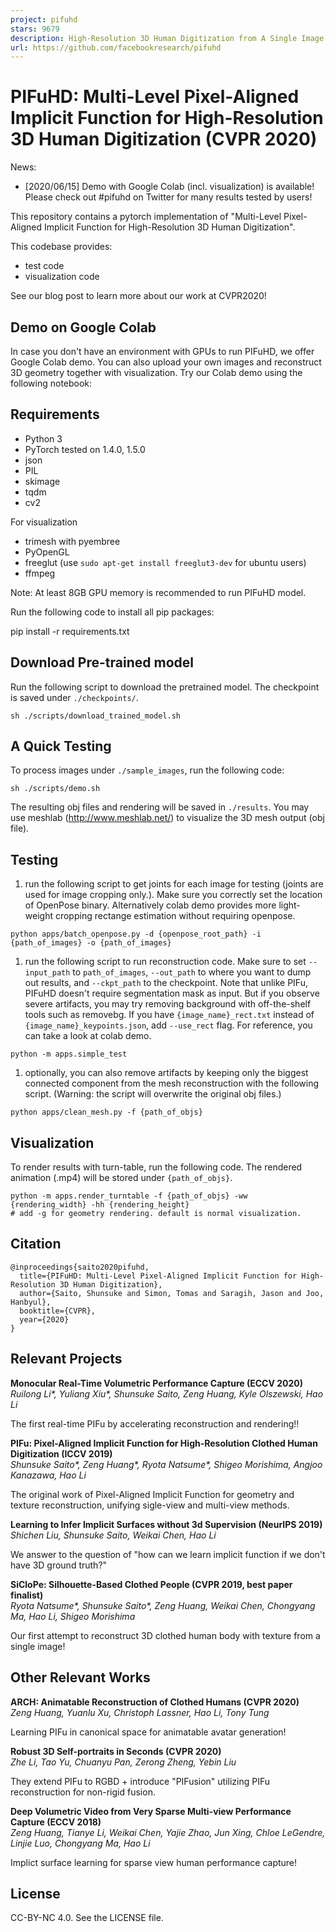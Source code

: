 ```yaml
---
project: pifuhd
stars: 9679
description: High-Resolution 3D Human Digitization from A Single Image.
url: https://github.com/facebookresearch/pifuhd
---
```


PIFuHD: Multi-Level Pixel-Aligned Implicit Function for High-Resolution 3D Human Digitization (CVPR 2020)
=========================================================================================================

News:

-   \[2020/06/15\] Demo with Google Colab (incl. visualization) is available! Please check out #pifuhd on Twitter for many results tested by users!

This repository contains a pytorch implementation of "Multi-Level Pixel-Aligned Implicit Function for High-Resolution 3D Human Digitization".

This codebase provides:

-   test code
-   visualization code

See our blog post to learn more about our work at CVPR2020!

Demo on Google Colab
--------------------

In case you don't have an environment with GPUs to run PIFuHD, we offer Google Colab demo. You can also upload your own images and reconstruct 3D geometry together with visualization. Try our Colab demo using the following notebook:  

Requirements
------------

-   Python 3
-   PyTorch tested on 1.4.0, 1.5.0
-   json
-   PIL
-   skimage
-   tqdm
-   cv2

For visualization

-   trimesh with pyembree
-   PyOpenGL
-   freeglut (use `sudo apt-get install freeglut3-dev` for ubuntu users)
-   ffmpeg

Note: At least 8GB GPU memory is recommended to run PIFuHD model.

Run the following code to install all pip packages:

pip install -r requirements.txt 

Download Pre-trained model
--------------------------

Run the following script to download the pretrained model. The checkpoint is saved under `./checkpoints/`.

```
sh ./scripts/download_trained_model.sh
```

A Quick Testing
---------------

To process images under `./sample_images`, run the following code:

```
sh ./scripts/demo.sh
```

The resulting obj files and rendering will be saved in `./results`. You may use meshlab (http://www.meshlab.net/) to visualize the 3D mesh output (obj file).

Testing
-------

1.  run the following script to get joints for each image for testing (joints are used for image cropping only.). Make sure you correctly set the location of OpenPose binary. Alternatively colab demo provides more light-weight cropping rectange estimation without requiring openpose.

```
python apps/batch_openpose.py -d {openpose_root_path} -i {path_of_images} -o {path_of_images}
```

1.  run the following script to run reconstruction code. Make sure to set `--input_path` to `path_of_images`, `--out_path` to where you want to dump out results, and `--ckpt_path` to the checkpoint. Note that unlike PIFu, PIFuHD doesn't require segmentation mask as input. But if you observe severe artifacts, you may try removing background with off-the-shelf tools such as removebg. If you have `{image_name}_rect.txt` instead of `{image_name}_keypoints.json`, add `--use_rect` flag. For reference, you can take a look at colab demo.

```
python -m apps.simple_test
```

1.  optionally, you can also remove artifacts by keeping only the biggest connected component from the mesh reconstruction with the following script. (Warning: the script will overwrite the original obj files.)

```
python apps/clean_mesh.py -f {path_of_objs}
```

Visualization
-------------

To render results with turn-table, run the following code. The rendered animation (.mp4) will be stored under `{path_of_objs}`.

```
python -m apps.render_turntable -f {path_of_objs} -ww {rendering_width} -hh {rendering_height} 
# add -g for geometry rendering. default is normal visualization.
```

Citation
--------

```
@inproceedings{saito2020pifuhd,
  title={PIFuHD: Multi-Level Pixel-Aligned Implicit Function for High-Resolution 3D Human Digitization},
  author={Saito, Shunsuke and Simon, Tomas and Saragih, Jason and Joo, Hanbyul},
  booktitle={CVPR},
  year={2020}
}
```

Relevant Projects
-----------------

**Monocular Real-Time Volumetric Performance Capture (ECCV 2020)**  
_Ruilong Li\*, Yuliang Xiu\*, Shunsuke Saito, Zeng Huang, Kyle Olszewski, Hao Li_

The first real-time PIFu by accelerating reconstruction and rendering!!

**PIFu: Pixel-Aligned Implicit Function for High-Resolution Clothed Human Digitization (ICCV 2019)**  
_Shunsuke Saito\*, Zeng Huang\*, Ryota Natsume\*, Shigeo Morishima, Angjoo Kanazawa, Hao Li_

The original work of Pixel-Aligned Implicit Function for geometry and texture reconstruction, unifying sigle-view and multi-view methods.

**Learning to Infer Implicit Surfaces without 3d Supervision (NeurIPS 2019)**  
_Shichen Liu, Shunsuke Saito, Weikai Chen, Hao Li_

We answer to the question of "how can we learn implicit function if we don't have 3D ground truth?"

**SiCloPe: Silhouette-Based Clothed People (CVPR 2019, best paper finalist)**  
_Ryota Natsume\*, Shunsuke Saito\*, Zeng Huang, Weikai Chen, Chongyang Ma, Hao Li, Shigeo Morishima_

Our first attempt to reconstruct 3D clothed human body with texture from a single image!

Other Relevant Works
--------------------

**ARCH: Animatable Reconstruction of Clothed Humans (CVPR 2020)**  
_Zeng Huang, Yuanlu Xu, Christoph Lassner, Hao Li, Tony Tung_

Learning PIFu in canonical space for animatable avatar generation!

**Robust 3D Self-portraits in Seconds (CVPR 2020)**  
_Zhe Li, Tao Yu, Chuanyu Pan, Zerong Zheng, Yebin Liu_

They extend PIFu to RGBD + introduce "PIFusion" utilizing PIFu reconstruction for non-rigid fusion.

**Deep Volumetric Video from Very Sparse Multi-view Performance Capture (ECCV 2018)**  
_Zeng Huang, Tianye Li, Weikai Chen, Yajie Zhao, Jun Xing, Chloe LeGendre, Linjie Luo, Chongyang Ma, Hao Li_

Implict surface learning for sparse view human performance capture!

License
-------

CC-BY-NC 4.0. See the LICENSE file.

